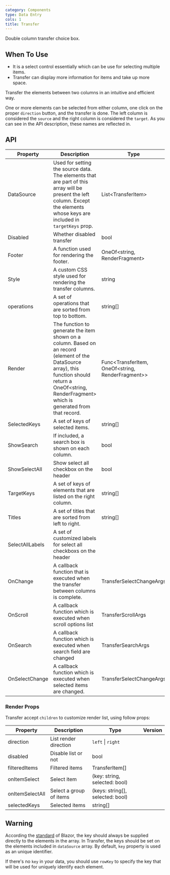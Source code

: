 ```yaml
---
category: Components
type: Data Entry
cols: 1
title: Transfer
---
```


Double column transfer choice box.

## When To Use

- It is a select control essentially which can be use for selecting multiple items.
- Transfer can display more information for items and take up more space.

Transfer the elements between two columns in an intuitive and efficient way.

One or more elements can be selected from either column, one click on the proper `direction` button, and the transfer is done. The left column is considered the `source` and the right column is considered the `target`. As you can see in the API description, these names are reflected in.

## API

| Property | Description | Type | Default | Version |
| --- | --- | --- | --- | --- |
| DataSource | Used for setting the source data. The elements that are part of this array will be present the left column. Except the elements whose keys are included in `targetKeys` prop. | List\<TransferItem> | null |  |
| Disabled | Whether disabled transfer | bool | false |  |
| Footer | A function used for rendering the footer. | OneOf<string, RenderFragment> | null |  |
| Style | A custom CSS style used for rendering the transfer columns. | string |  |  |
| operations | A set of operations that are sorted from top to bottom. | string\[] | \['right', 'left'] |  |
| Render | The function to generate the item shown on a column. Based on an record (element of the DataSource array), this function should return a OneOf<string, RenderFragment> which is generated from that record. | Func<TransferItem, OneOf<string, RenderFragment>> |  |  |
| SelectedKeys | A set of keys of selected items. | string\[] | \[] |  |
| ShowSearch | If included, a search box is shown on each column. | bool | false |  |
| ShowSelectAll | Show select all checkbox on the header | bool | true |  |
| TargetKeys | A set of keys of elements that are listed on the right column. | string\[] | \[] |  |
| Titles | A set of titles that are sorted from left to right. | string\[] | - |  |
| SelectAllLabels | A set of customized labels for select all checkboxs on the header |  |  |  |
| OnChange | A callback function that is executed when the transfer between columns is complete. | TransferSelectChangeArgs |  |  |
| OnScroll | A callback function which is executed when scroll options list | TransferScrollArgs |  |  |
| OnSearch | A callback function which is executed when search field are changed | TransferSearchArgs                                | - |  |
| OnSelectChange | A callback function which is executed when selected items are changed. | TransferSelectChangeArgs |  |  |

### Render Props

Transfer accept `children` to customize render list, using follow props:

| Property        | Description             | Type                             | Version |
| --------------- | ----------------------- | -------------------------------- | ------- |
| direction       | List render direction   | `left` \| `right`                |         |
| disabled        | Disable list or not     | bool                             |         |
| filteredItems   | Filtered items          | TransferItem[]                   |         |
| onItemSelect    | Select item             | (key: string, selected: bool)    |         |
| onItemSelectAll | Select a group of items | (keys: string[], selected: bool) |         |
| selectedKeys    | Selected items          | string[]                         |         |

## Warning

According the [standard](http://facebook.github.io/react/docs/lists-and-keys.html#keys) of Blazor, the key should always be supplied directly to the elements in the array. In Transfer, the keys should be set on the elements included in `dataSource` array. By default, `key` property is used as an unique identifier.

If there's no `key` in your data, you should use `rowKey` to specify the key that will be used for uniquely identify each element.
